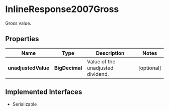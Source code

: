 

# InlineResponse2007Gross

Gross value.

## Properties

Name | Type | Description | Notes
------------ | ------------- | ------------- | -------------
**unadjustedValue** | **BigDecimal** | Value of the unadjusted dividend. |  [optional]


## Implemented Interfaces

* Serializable


